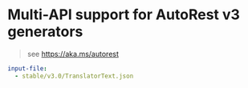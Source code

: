 # Multi-API support for AutoRest v3 generators

> see https://aka.ms/autorest

``` yaml $(enable-multi-api)
input-file:
  - stable/v3.0/TranslatorText.json
```
